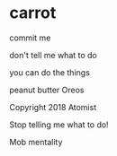 # carrot


 
commit me

don't tell me what to do

you can do the things

peanut butter Oreos

Copyright 2018 Atomist
 
Stop telling me what to do!

Mob mentality    
